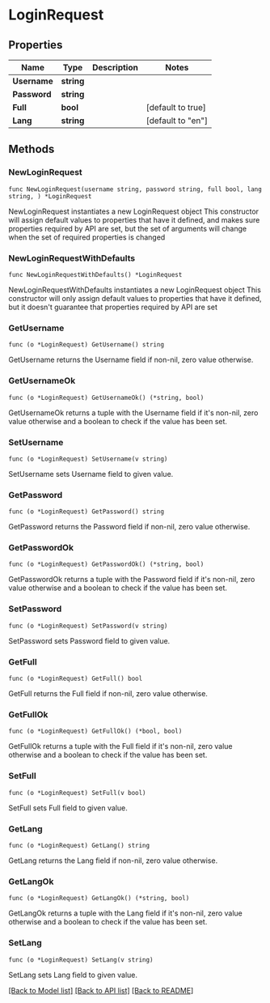 # LoginRequest

## Properties

Name | Type | Description | Notes
------------ | ------------- | ------------- | -------------
**Username** | **string** |  | 
**Password** | **string** |  | 
**Full** | **bool** |  | [default to true]
**Lang** | **string** |  | [default to "en"]

## Methods

### NewLoginRequest

`func NewLoginRequest(username string, password string, full bool, lang string, ) *LoginRequest`

NewLoginRequest instantiates a new LoginRequest object
This constructor will assign default values to properties that have it defined,
and makes sure properties required by API are set, but the set of arguments
will change when the set of required properties is changed

### NewLoginRequestWithDefaults

`func NewLoginRequestWithDefaults() *LoginRequest`

NewLoginRequestWithDefaults instantiates a new LoginRequest object
This constructor will only assign default values to properties that have it defined,
but it doesn't guarantee that properties required by API are set

### GetUsername

`func (o *LoginRequest) GetUsername() string`

GetUsername returns the Username field if non-nil, zero value otherwise.

### GetUsernameOk

`func (o *LoginRequest) GetUsernameOk() (*string, bool)`

GetUsernameOk returns a tuple with the Username field if it's non-nil, zero value otherwise
and a boolean to check if the value has been set.

### SetUsername

`func (o *LoginRequest) SetUsername(v string)`

SetUsername sets Username field to given value.


### GetPassword

`func (o *LoginRequest) GetPassword() string`

GetPassword returns the Password field if non-nil, zero value otherwise.

### GetPasswordOk

`func (o *LoginRequest) GetPasswordOk() (*string, bool)`

GetPasswordOk returns a tuple with the Password field if it's non-nil, zero value otherwise
and a boolean to check if the value has been set.

### SetPassword

`func (o *LoginRequest) SetPassword(v string)`

SetPassword sets Password field to given value.


### GetFull

`func (o *LoginRequest) GetFull() bool`

GetFull returns the Full field if non-nil, zero value otherwise.

### GetFullOk

`func (o *LoginRequest) GetFullOk() (*bool, bool)`

GetFullOk returns a tuple with the Full field if it's non-nil, zero value otherwise
and a boolean to check if the value has been set.

### SetFull

`func (o *LoginRequest) SetFull(v bool)`

SetFull sets Full field to given value.


### GetLang

`func (o *LoginRequest) GetLang() string`

GetLang returns the Lang field if non-nil, zero value otherwise.

### GetLangOk

`func (o *LoginRequest) GetLangOk() (*string, bool)`

GetLangOk returns a tuple with the Lang field if it's non-nil, zero value otherwise
and a boolean to check if the value has been set.

### SetLang

`func (o *LoginRequest) SetLang(v string)`

SetLang sets Lang field to given value.



[[Back to Model list]](../README.md#documentation-for-models) [[Back to API list]](../README.md#documentation-for-api-endpoints) [[Back to README]](../README.md)


